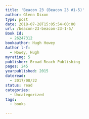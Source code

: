 ```yaml
---
title: 'Beacon 23 (Beacon 23 #1-5)'
author: Glenn Dixon
type: post
date: 2018-07-28T15:05:54+00:00
url: /beacon-23-beacon-23-1-5/
Book Id:
  - 26247312
bookauthor: Hugh Howey
Author l-f:
  - Howey, Hugh
myrating: 5
publisher: Broad Reach Publishing
pages: 245
yearpublished: 2015
dateread:
  - 2017/08/22
status: read
categories:
  - Uncategorized
tags:
  - books

---
```

